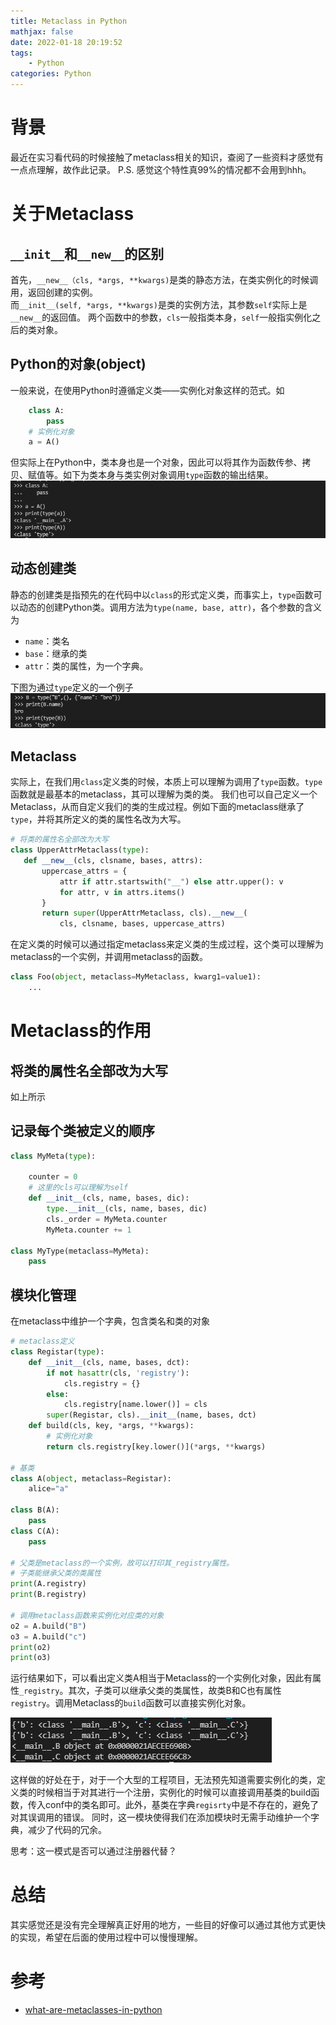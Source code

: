 ```yaml
---
title: Metaclass in Python
mathjax: false
date: 2022-01-18 20:19:52
tags:
    - Python
categories: Python
---
```

<style> h1 { border-bottom: none } </style>
<style> h2 { border-bottom: none } </style>

<!-- more -->

# 背景

最近在实习看代码的时候接触了metaclass相关的知识，查阅了一些资料才感觉有一点点理解，故作此记录。
P.S. 感觉这个特性真99%的情况都不会用到hhh。

# 关于Metaclass

## ```__init__```和```__new__```的区别  

首先，```__new__（cls, *args, **kwargs)```是类的静态方法，在类实例化的时候调用，返回创建的实例。  
而```__init__(self, *args, **kwargs)```是类的实例方法，其参数```self```实际上是```__new__```的返回值。
两个函数中的参数，```cls```一般指类本身，```self```一般指实例化之后的类对象。

## Python的对象(object)

一般来说，在使用Python时遵循定义类——实例化对象这样的范式。如

```python
    class A:
        pass
    # 实例化对象
    a = A()
 ```

但实际上在Python中，类本身也是一个对象，因此可以将其作为函数传参、拷贝、赋值等。如下为类本身与类实例对象调用```type```函数的输出结果。
![object_type](2022-1-18-metaclass-in-Python/1.png)

## 动态创建类

静态的创建类是指预先的在代码中以```class```的形式定义类，而事实上，```type```函数可以动态的创建Python类。调用方法为```type(name, base, attr)```，各个参数的含义为
* ```name```：类名
* ```base```：继承的类
* ```attr```：类的属性，为一个字典。

下图为通过```type```定义的一个例子
![type_example](2022-1-18-metaclass-in-Python/2.png)

## Metaclass

实际上，在我们用```class```定义类的时候，本质上可以理解为调用了```type```函数。```type```函数就是最基本的metaclass，其可以理解为类的类。
我们也可以自己定义一个Metaclass，从而自定义我们的类的生成过程。例如下面的metaclass继承了```type```，并将其所定义的类的属性名改为大写。

 ```Python
# 将类的属性名全部改为大写
class UpperAttrMetaclass(type):
    def __new__(cls, clsname, bases, attrs):
        uppercase_attrs = {
            attr if attr.startswith("__") else attr.upper(): v
            for attr, v in attrs.items()
        }
        return super(UpperAttrMetaclass, cls).__new__(
            cls, clsname, bases, uppercase_attrs)
 ```

在定义类的时候可以通过指定metaclass来定义类的生成过程，这个类可以理解为metaclass的一个实例，并调用metaclass的函数。
```Python
class Foo(object, metaclass=MyMetaclass, kwarg1=value1):
    ...
 ```

# Metaclass的作用

## 将类的属性名全部改为大写

如上所示

## 记录每个类被定义的顺序

```Python
class MyMeta(type):

    counter = 0
    # 这里的cls可以理解为self
    def __init__(cls, name, bases, dic):
        type.__init__(cls, name, bases, dic)
        cls._order = MyMeta.counter
        MyMeta.counter += 1

class MyType(metaclass=MyMeta): 
    pass
```

## 模块化管理

在metaclass中维护一个字典，包含类名和类的对象

```Python
# metaclass定义
class Registar(type):
    def __init__(cls, name, bases, dct):
        if not hasattr(cls, 'registry'):
            cls.registry = {}
        else:
            cls.registry[name.lower()] = cls
        super(Registar, cls).__init__(name, bases, dct)
    def build(cls, key, *args, **kwargs):
        # 实例化对象
        return cls.registry[key.lower()](*args, **kwargs)

# 基类
class A(object, metaclass=Registar):
    alice="a"

class B(A):
    pass
class C(A):
    pass

# 父类是metaclass的一个实例，故可以打印其_registry属性。
# 子类能继承父类的类属性
print(A.registry)
print(B.registry)

# 调用metaclass函数来实例化对应类的对象
o2 = A.build("B")
o3 = A.build("c")
print(o2)
print(o3)
```

运行结果如下，可以看出定义类A相当于Metaclass的一个实例化对象，因此有属性```_registry```。其次，子类可以继承父类的类属性，故类B和C也有属性```registry```。调用Metaclass的```build```函数可以直接实例化对象。

![metaclass-example](2022-1-18-metaclass-in-Python/3.png)

这样做的好处在于，对于一个大型的工程项目，无法预先知道需要实例化的类，定义类的时候相当于对其进行一个注册，实例化的时候可以直接调用基类的build函数，传入conf中的类名即可。此外，基类在字典```regisrty```中是不存在的，避免了对其误调用的错误。
同时，这一模块使得我们在添加模块时无需手动维护一个字典，减少了代码的冗余。

思考：这一模式是否可以通过注册器代替？

# 总结

其实感觉还是没有完全理解真正好用的地方，一些目的好像可以通过其他方式更快的实现，希望在后面的使用过程中可以慢慢理解。

# 参考

* [what-are-metaclasses-in-python](https://stackoverflow.com/questions/100003/what-are-metaclasses-in-python)